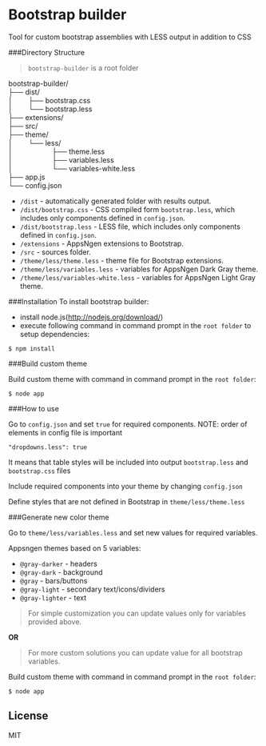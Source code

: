 Bootstrap builder
=================

Tool for custom bootstrap assemblies with LESS output in addition to CSS

###Directory Structure
> `bootstrap-builder` is a root folder

bootstrap-builder/  
├── dist/    
│&nbsp;&nbsp;&nbsp;&nbsp;&nbsp;&nbsp;&nbsp;&nbsp;├── bootstrap.css  
│&nbsp;&nbsp;&nbsp;&nbsp;&nbsp;&nbsp;&nbsp;&nbsp;└── bootstrap.less  
├── extensions/  
├── src/  
├── theme/  
│&nbsp;&nbsp;&nbsp;&nbsp;&nbsp;&nbsp;&nbsp;&nbsp;└── less/  
│&nbsp;&nbsp;&nbsp;&nbsp;&nbsp;&nbsp;&nbsp;&nbsp;&nbsp;&nbsp;&nbsp;&nbsp;&nbsp;&nbsp;&nbsp;&nbsp;&nbsp;&nbsp;&nbsp;&nbsp;├── theme.less  
│&nbsp;&nbsp;&nbsp;&nbsp;&nbsp;&nbsp;&nbsp;&nbsp;&nbsp;&nbsp;&nbsp;&nbsp;&nbsp;&nbsp;&nbsp;&nbsp;&nbsp;&nbsp;&nbsp;&nbsp;├── variables.less  
│&nbsp;&nbsp;&nbsp;&nbsp;&nbsp;&nbsp;&nbsp;&nbsp;&nbsp;&nbsp;&nbsp;&nbsp;&nbsp;&nbsp;&nbsp;&nbsp;&nbsp;&nbsp;&nbsp;&nbsp;└── variables-white.less  
├── app.js  
└── config.json  


* `/dist` - automatically generated folder with results output.
* `/dist/bootstrap.css` - CSS compiled form `bootstrap.less`, which includes only components defined in `config.json`.
* `/dist/bootstrap.less` - LESS file, which includes only components defined in `config.json`.
* `/extensions` - AppsNgen extensions to Bootstrap.
* `/src` - sources folder.
* `/theme/less/theme.less` - theme file for Bootstrap extensions.
* `/theme/less/variables.less` - variables for AppsNgen Dark Gray theme.
* `/theme/less/variables-white.less` - variables for AppsNgen Light Gray theme.

 

###Installation
To install bootstrap builder:
* install node.js(http://nodejs.org/download/)
* execute following command in command prompt in the `root folder` to setup dependencies:

```
$ npm install
```


###Build custom theme

Build custom theme with command in command prompt in the `root folder`:

```
$ node app 
```

###How to use

Go to `config.json` and set `true` for required components. NOTE: order of elements in config file is important

```
"dropdowns.less": true
```

It means that table styles will be included into output `bootstrap.less` and `bootstrap.css` files

Include required components into your theme by changing `config.json`

Define styles that are not defined in Bootstrap in `theme/less/theme.less`

###Generate new color theme

Go to `theme/less/variables.less` and set new values for required variables.

Appsngen themes based on 5 variables:
* `@gray-darker` - headers
* `@gray-dark` - background
* `@gray` - bars/buttons
* `@gray-light` - secondary text/icons/dividers
* `@gray-lighter` - text




>For simple customization you can update values only for variables provided above.

__OR__

>For more custom solutions you can update value for all bootstrap variables.

Build custom theme with command in command prompt in the `root folder`:

```
$ node app 
```

## License

MIT
